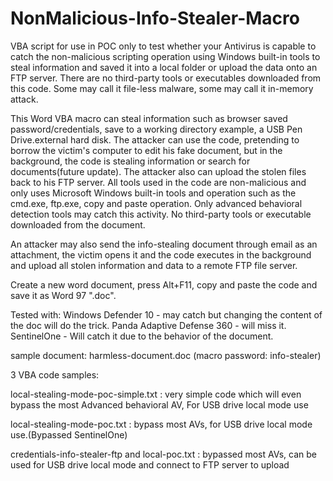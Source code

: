 # NonMalicious-Info-Stealer-Macro
VBA script for use in POC only to test whether your Antivirus is capable to catch the non-malicious scripting operation using Windows built-in tools to steal information and saved it into a local folder or upload the data onto an FTP server. There are no third-party tools or executables downloaded from this code. Some may call it file-less malware, some may call it in-memory attack. 

This Word VBA macro can steal information such as browser saved password/credentials, save to a working directory example, a USB Pen Drive.external hard disk.
The attacker can use the code, pretending to borrow the victim's computer to edit his fake document, but in the background,
the code is stealing information or search for documents(future update). The attacker also can upload the stolen files back to his FTP server.
All tools used in the code are non-malicious and only uses Microsoft Windows built-in tools and operation such as the cmd.exe, ftp.exe, 
copy and paste operation. Only advanced behavioral detection tools may catch this activity. No third-party tools or executable downloaded from the document.

An attacker may also send the info-stealing document through email as an attachment, the victim opens it and the code executes in the background and upload all stolen information and data to a remote FTP file server. 

Create a new word document, press Alt+F11, copy and paste the code and save it as Word 97 ".doc".

Tested with:
Windows Defender 10 - may catch but changing the content of the doc will do the trick.
Panda Adaptive Defense 360 - will miss it.
SentinelOne - Will catch it due to the behavior of the document.

sample document: harmless-document.doc (macro password: info-stealer)

3 VBA code samples:

local-stealing-mode-poc-simple.txt  : very simple code which will even bypass the most Advanced behavioral AV, For USB drive local mode use

local-stealing-mode-poc.txt : bypass most AVs, for USB drive local mode use.(Bypassed SentinelOne)

credentials-info-stealer-ftp and local-poc.txt  : bypassed most AVs, can be used for USB drive local mode and connect to FTP server to upload
